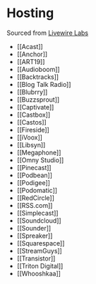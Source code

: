 # Hosting
Sourced from [Livewire Labs](https://livewire.io/podcast-trackers-by-episode-share/)

* [[Acast]]
* [[Anchor]]
* [[ART19]]
* [[Audioboom]]
* [[Backtracks]]
* [[Blog Talk Radio]]
* [[Blubrry]]
* [[Buzzsprout]]
* [[Captivate]]
* [[Castbox]]
* [[Castos]]
* [[Fireside]]
* [[iVoox]]
* [[Libsyn]]
* [[Megaphone]]
* [[Omny Studio]]
* [[Pinecast]]
* [[Podbean]]
* [[Podigee]]
* [[Podomatic]]
* [[RedCircle]]
* [[RSS.com]]
* [[Simplecast]]
* [[Soundcloud]]
* [[Sounder]]
* [[Spreaker]]
* [[Squarespace]]
* [[StreamGuys]]
* [[Transistor]]
* [[Triton Digital]]
* [[Whooshkaa]]
